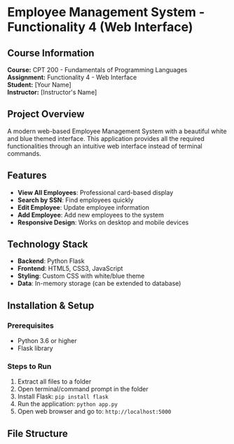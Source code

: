 # Employee Management System - Functionality 4 (Web Interface)

## Course Information
**Course:** CPT 200 - Fundamentals of Programming Languages  
**Assignment:** Functionality 4 - Web Interface  
**Student:** [Your Name]  
**Instructor:** [Instructor's Name]

## Project Overview
A modern web-based Employee Management System with a beautiful white and blue themed interface. This application provides all the required functionalities through an intuitive web interface instead of terminal commands.

## Features
- **View All Employees**: Professional card-based display
- **Search by SSN**: Find employees quickly
- **Edit Employee**: Update employee information
- **Add Employee**: Add new employees to the system
- **Responsive Design**: Works on desktop and mobile devices

## Technology Stack
- **Backend**: Python Flask
- **Frontend**: HTML5, CSS3, JavaScript
- **Styling**: Custom CSS with white/blue theme
- **Data**: In-memory storage (can be extended to database)

## Installation & Setup

### Prerequisites
- Python 3.6 or higher
- Flask library

### Steps to Run
1. Extract all files to a folder
2. Open terminal/command prompt in the folder
3. Install Flask: `pip install flask`
4. Run the application: `python app.py`
5. Open web browser and go to: `http://localhost:5000`

## File Structure